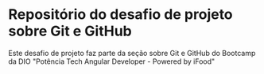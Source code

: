 # Repositório do desafio de projeto sobre Git e GitHub
Este desafio de projeto faz parte da seção sobre Git e GitHub do Bootcamp da DIO "Potência Tech Angular Developer - Powered by iFood" 

